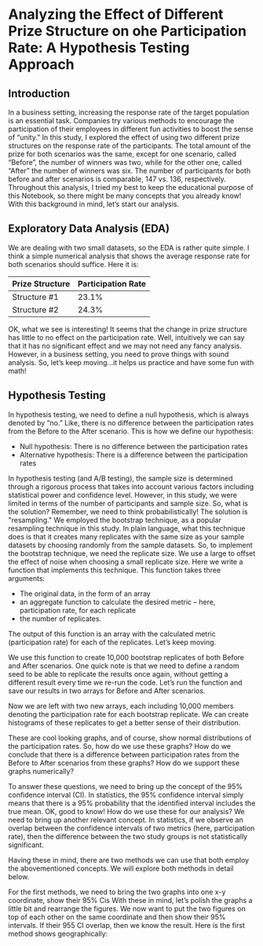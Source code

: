 # Analyzing the Effect of Different Prize Structure on ohe Participation Rate: A Hypothesis Testing Approach

## Introduction
In a business setting, increasing the response rate of the target population is an essential task. Companies try various methods to encourage the participation of their employees in different fun activities to boost the sense of “unity.” In this study, I explored the effect of using two different prize structures on the response rate of the participants. The total amount of the prize for both scenarios was the same, except for one scenario, called “Before”, the number of winners was two, while for the other one, called “After” the number of winners was six. The number of participants for both before and after scenarios is comparable, 147 vs. 136, respectively. Throughout this analysis, I tried my best to keep the educational purpose of this Notebook, so there might be many concepts that you already know! With this background in mind, let’s start our analysis.

## Exploratory Data Analysis (EDA)
We are dealing with two small datasets, so the EDA is rather quite simple. I think a simple numerical analysis that shows the average response rate for both scenarios should suffice. Here it is:

 Prize Structure | Participation Rate
 --------------- | ------------------
Structure #1     | 23.1%
Structure #2     | 24.3%

OK, what we see is interesting! It seems that the change in prize structure has little to no effect on the participation rate. Well, intuitively we can say that it has no significant effect and we may not need any fancy analysis. However, in a business setting, you need to prove things with sound analysis. So, let’s keep moving…it helps us practice and have some fun with math!

## Hypothesis Testing
In hypothesis testing, we need to define a null hypothesis, which is always denoted by “no.” Like, there is no difference between the participation rates from the Before to the After scenario. This is how we define our hypothesis:
- Null hypothesis: There is no difference between the participation rates
- Alternative hypothesis: There is a difference between the participation rates


In hypothesis testing (and A/B testing), the sample size is determined through a rigorous process that takes into account various factors including statistical power and confidence level. However, in this study, we were limited in terms of the number of participants and sample size. So, what is the solution? Remember, we need to think probabilistically! The solution is "resampling." We employed the bootstrap technique, as a popular resampling technique in this study. In plain language, what this technique does is that it creates many replicates with the same size as your sample datasets by choosing randomly from the sample datasets. So, to implement the bootstrap technique, we need the replicate size. We use a large to offset the effect of noise when choosing a small replicate size. 
Here we write a function that implements this technique. This function takes three arguments:
- The original data, in the form of an array
- an aggregate function to calculate the desired metric – here, participation rate, for each replicate
- the number of replicates. 

The output of this function is an array with the calculated metric (participation rate) for each of the replicates. Let’s keep moving.


We use this function to create 10,000 bootstrap replicates of both Before and After scenarios. One quick note is that we need to define a random seed to be able to replicate the results once again, without getting a different result every time we re-run the code. Let’s run the function and save our results in two arrays for Before and After scenarios. 

Now we are left with two new arrays, each including 10,000 members denoting the participation rate for each bootstrap replicate. We can create histograms of these replicates to get a better sense of their distribution. 

These are cool looking graphs, and of course, show normal distributions of the participation rates. So, how do we use these graphs? How do we conclude that there is a difference between participation rates from the Before to After scenarios from these graphs? How do we support these graphs numerically? 

To answer these questions, we need to bring up the concept of the 95% confidence interval (CI). In statistics, the 95% confidence interval simply means that there is a 95% probability that the identified interval includes the true mean. OK, good to know! How do we use these for our analysis? We need to bring up another relevant concept. In statistics, if we observe an overlap between the confidence intervals of two metrics (here, participation rate), then the difference between the two study groups is not statistically significant. 

Having these in mind, there are two methods we can use that both employ the abovementioned concepts. We will explore both methods in detail below.

For the first methods, we need to bring the two graphs into one x-y coordinate, show their 95% Cis With these in mind, let’s polish the graphs a little bit and rearrange the figures. We now want to put the two figures on top of each other on the same coordinate and then show their 95% intervals. If their 955 CI overlap, then we know the result. Here is the first method shows geographically:

